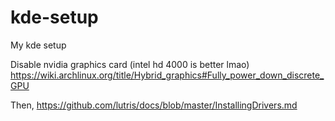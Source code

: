 # kde-setup
My kde setup

Disable nvidia graphics card (intel hd 4000 is better lmao)
https://wiki.archlinux.org/title/Hybrid_graphics#Fully_power_down_discrete_GPU

Then, https://github.com/lutris/docs/blob/master/InstallingDrivers.md
